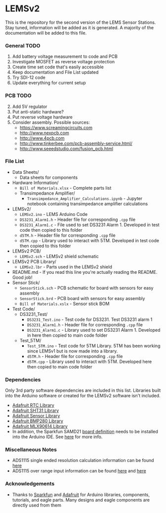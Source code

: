 # LEMSv2
This is the repository for the second version of the LEMS Sensor Stations. Stay tuned, information will be added as it is generated. A majority of the documentation will be added to this file.

### General TODO
1. Add battery voltage measurement to code and PCB
5. Investigate MOSFET as reverse voltage protection
1. Create time set code that's easily accessible
2. Keep documentation and File List updated
4. Try SDI-12 code
8. Update everything for current setup

### PCB TODO
2. Add 5V regulator
4. Put anti-static hardware?
5. Put reverse voltage hardware
5. Consider assembly. Possible sources:
	* https://www.screamingcircuits.com
	* http://www.nexpcb.com
	* http://www.4pcb.com
	* http://www.tinkerbee.com/pcb-assembly-service.html/
	* http://www.seeedstudio.com/fusion_pcb.html 

### File List
* Data Sheets/
	* Data sheets for components
* Hardware Information/
	* `Bill of Materials.xlsx`	- Complete parts list
	* Transimpedance Amplifier/
		* `Transimpedance_Amplifier_Calculations.ipynb` - Jupyter notebook containing transimpedance amplifier calculations
* LEMSv2/
	* `LEMSv2.ino` - LEMS Arduino Code
	* `DS3231_Alarm1.h` - Header file for corresponding `.cpp` file
	* `DS3231_Alarm1.c` - File used to set DS3231 Alarm 1. Developed in test code then copied to this folder
	* `d5TM.h` - Header file for corresponding `.cpp` file
	* `d5TM.cpp` - Library used to interact with 5TM. Developed in test code then copied to this folder
* LEMSv2 PCB/
	* `LEMSv2.sch` - LEMSv2 shield schematic
* LEMSv2 PCB Library/ 
	* `LEMSv2.lbr` - Parts used in the LEMSv2 shield
* README.md - If you read this line you're actually reading the README. Good job!
* Sensor Stick/
	* `SensorStick.sch` - PCB schematic for board with sensors for easy assembly
	* `SensorStick.brd` - PCB board with sensors for easy assembly
	* `Bill of Materials.xslx` - Sensor stick BOM
* Test Code/
	* DS3231_Test/
		* `DS3231_Test.ino` - Test code for DS3231. Test DS3231 alarm 1
		* `DS3231_Alarm1.h` - Header file for corresponding `.cpp` file
		* `DS3231_Alarm1.c` - Library used to set DS3231 Alarm 1. Developed in here then copied to main code folder
	* Test_5TM/
		* `Test_5TM.ino` - Test code for 5TM Library. 5TM has been working since LEMSv1 but is now made into a library.
		* `d5TM.h` - Header file for corresponding `.cpp` file
		* `d5TM.cpp` - Library used to interact with 5TM. Developed here then copied to main code folder
		
### Dependencies
Only 3rd party software dependencies are included in this list. Libraries built into the Arduino software or created for the LEMSv2 software isn't included.

* [Adafruit RTC Library](https://github.com/adafruit/RTClib)
* [Adafruit SHT31 Library](https://github.com/adafruit/Adafruit_SHT31)
* [Adafruit Sensor Library](https://github.com/adafruit/Adafruit_Sensor)
* [Adafruit BMP280 Library](https://github.com/adafruit/Adafruit_BMP280_Library)
* [Adafruit MLX90614 Library](https://github.com/adafruit/Adafruit-MLX90614-Library)
* In addition, the Sparkfun SAMD21 [board definition](https://raw.githubusercontent.com/sparkfun/Arduino_Boards/master/IDE_Board_Manager/package_sparkfun_index.json
) needs to be installed into the Arduino IDE. See [here](https://learn.sparkfun.com/tutorials/samd21-minidev-breakout-hookup-guide/setting-up-arduino) for more info.

### Miscellaneous Notes
- ADS1115 single ended resolution calculation information can be found [here](https://e2e.ti.com/support/data_converters/precision_data_converters/f/73/t/489070)
- ADS1115 over range input information can be found [here](https://e2e.ti.com/support/data_converters/precision_data_converters/f/73/p/398187/1407689#1407689) and [here](https://e2e.ti.com/support/data_converters/precision_data_converters/f/73/t/378122)
		
### Acknowledgements
* Thanks to [Sparkfun](https://www.sparkfun.com) and [Adafruit](https://www.adafruit.com) for Arduino libraries, components, tutorials, and eagle parts. Many designs and eagle components are directly used from them
	
